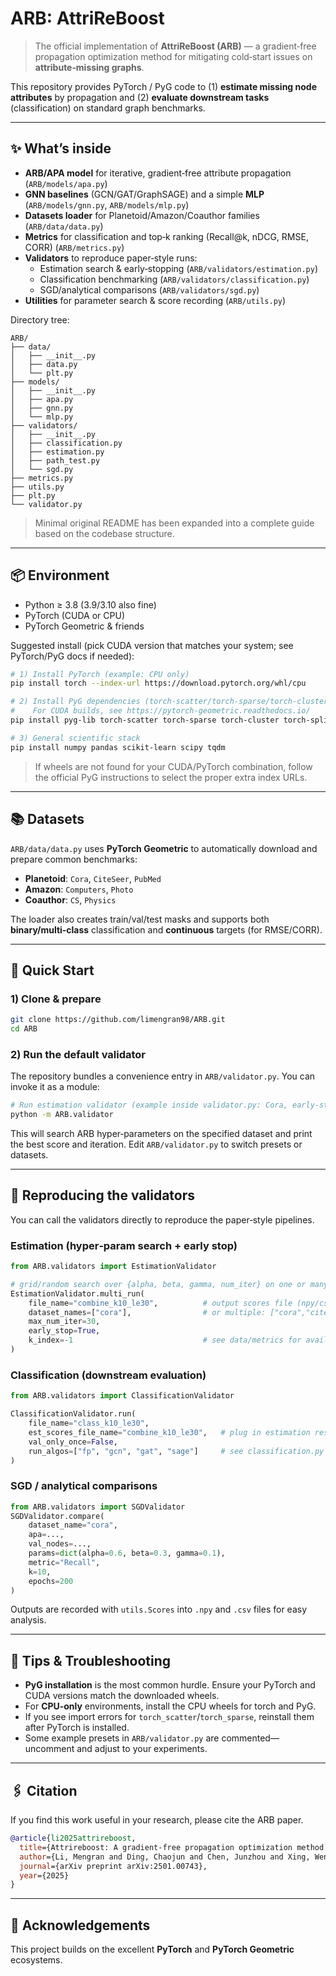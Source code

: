 # ARB: AttriReBoost

> The official implementation of **AttriReBoost (ARB)** — a gradient‑free propagation optimization method for mitigating cold‑start issues on **attribute‑missing graphs**.

This repository provides PyTorch / PyG code to (1) **estimate missing node attributes** by propagation and (2) **evaluate downstream tasks** (classification) on standard graph benchmarks.

---

## ✨ What’s inside

- **ARB/APA model** for iterative, gradient‑free attribute propagation (`ARB/models/apa.py`)
- **GNN baselines** (GCN/GAT/GraphSAGE) and a simple **MLP** (`ARB/models/gnn.py`, `ARB/models/mlp.py`)
- **Datasets loader** for Planetoid/Amazon/Coauthor families (`ARB/data/data.py`)
- **Metrics** for classification and top‑k ranking (Recall@k, nDCG, RMSE, CORR) (`ARB/metrics.py`)
- **Validators** to reproduce paper‑style runs:
  - Estimation search & early‑stopping (`ARB/validators/estimation.py`)
  - Classification benchmarking (`ARB/validators/classification.py`)
  - SGD/analytical comparisons (`ARB/validators/sgd.py`)
- **Utilities** for parameter search & score recording (`ARB/utils.py`)

Directory tree:
```
ARB/
├── data/
│   ├── __init__.py
│   ├── data.py
│   └── plt.py
├── models/
│   ├── __init__.py
│   ├── apa.py
│   ├── gnn.py
│   └── mlp.py
├── validators/
│   ├── __init__.py
│   ├── classification.py
│   ├── estimation.py
│   ├── path_test.py
│   └── sgd.py
├── metrics.py
├── utils.py
├── plt.py
└── validator.py
```

> Minimal original README has been expanded into a complete guide based on the codebase structure.

---

## 📦 Environment

- Python ≥ 3.8 (3.9/3.10 also fine)
- PyTorch (CUDA or CPU)
- PyTorch Geometric & friends

Suggested install (pick CUDA version that matches your system; see PyTorch/PyG docs if needed):

```bash
# 1) Install PyTorch (example: CPU only)
pip install torch --index-url https://download.pytorch.org/whl/cpu

# 2) Install PyG dependencies (torch-scatter/torch-sparse/torch-cluster/pyg)
#    For CUDA builds, see https://pytorch-geometric.readthedocs.io/
pip install pyg-lib torch-scatter torch-sparse torch-cluster torch-spline-conv torch-geometric

# 3) General scientific stack
pip install numpy pandas scikit-learn scipy tqdm
```

> If wheels are not found for your CUDA/PyTorch combination, follow the official PyG instructions to select the proper extra index URLs.

---

## 📚 Datasets

`ARB/data/data.py` uses **PyTorch Geometric** to automatically download and prepare common benchmarks:

- **Planetoid**: `Cora`, `CiteSeer`, `PubMed`
- **Amazon**: `Computers`, `Photo`
- **Coauthor**: `CS`, `Physics`

The loader also creates train/val/test masks and supports both **binary/multi‑class** classification and **continuous** targets (for RMSE/CORR).

---

## 🚀 Quick Start

### 1) Clone & prepare
```bash
git clone https://github.com/limengran98/ARB.git
cd ARB
```

### 2) Run the default validator

The repository bundles a convenience entry in `ARB/validator.py`. You can invoke it as a module:

```bash
# Run estimation validator (example inside validator.py: Cora, early-stop, up to 30 iters)
python -m ARB.validator
```

This will search ARB hyper‑parameters on the specified dataset and print the best score and iteration. Edit `ARB/validator.py` to switch presets or datasets.

---

## 🧪 Reproducing the validators

You can call the validators directly to reproduce the paper‑style pipelines.

### Estimation (hyper‑param search + early stop)
```python
from ARB.validators import EstimationValidator

# grid/random search over {alpha, beta, gamma, num_iter} on one or many datasets
EstimationValidator.multi_run(
    file_name="combine_k10_le30",          # output scores file (npy/csv via utils.Scores)
    dataset_names=["cora"],                # or multiple: ["cora","citeseer","pubmed"]
    max_num_iter=30,
    early_stop=True,
    k_index=-1                             # see data/metrics for available metrics/ks
)
```

### Classification (downstream evaluation)
```python
from ARB.validators import ClassificationValidator

ClassificationValidator.run(
    file_name="class_k10_le30",
    est_scores_file_name="combine_k10_le30",   # plug in estimation results
    val_only_once=False,
    run_algos=["fp", "gcn", "gat", "sage"]     # see classification.py for options
)
```

### SGD / analytical comparisons
```python
from ARB.validators import SGDValidator
SGDValidator.compare(
    dataset_name="cora",
    apa=...,
    val_nodes=...,
    params=dict(alpha=0.6, beta=0.3, gamma=0.1),
    metric="Recall",
    k=10,
    epochs=200
)
```

Outputs are recorded with `utils.Scores` into `.npy` and `.csv` files for easy analysis.

---

## 🔧 Tips & Troubleshooting

- **PyG installation** is the most common hurdle. Ensure your PyTorch and CUDA versions match the downloaded wheels.
- For **CPU‑only** environments, install the CPU wheels for torch and PyG.
- If you see import errors for `torch_scatter`/`torch_sparse`, reinstall them after PyTorch is installed.
- Some example presets in `ARB/validator.py` are commented—uncomment and adjust to your experiments.

---

## 🖇️ Citation

If you find this work useful in your research, please cite the ARB paper.

```bibtex
@article{li2025attrireboost,
  title={Attrireboost: A gradient-free propagation optimization method for cold start mitigation in attribute missing graphs},
  author={Li, Mengran and Ding, Chaojun and Chen, Junzhou and Xing, Wenbin and Ye, Cong and Zhang, Ronghui and Zhuang, Songlin and Hu, Jia and Qiu, Tony Z and Gao, Huijun},
  journal={arXiv preprint arXiv:2501.00743},
  year={2025}
}
```
---

## 🤝 Acknowledgements

This project builds on the excellent **PyTorch** and **PyTorch Geometric** ecosystems.
